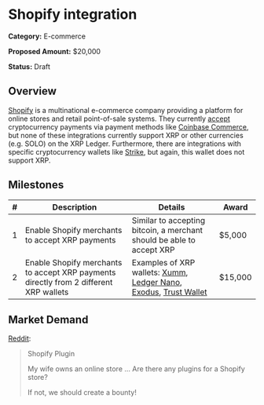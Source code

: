 # Shopify integration

**Category:** E-commerce

**Proposed Amount:** $20,000

**Status:** Draft

## Overview

[Shopify](https://www.shopify.com/) is a multinational e-commerce company providing a platform for online stores and retail point-of-sale systems. They currently [accept](https://help.shopify.com/en/manual/payments/additional-payment-methods/cryptocurrency) cryptocurrency payments via payment methods like [Coinbase Commerce](https://commerce.coinbase.com/integrate/shopify), but none of these integrations currently support XRP or other currencies (e.g. SOLO) on the XRP Ledger. Furthermore, there are integrations with specific cryptocurrency wallets like [Strike](https://www.coindesk.com/business/2022/05/19/shopify-expands-crypto-payment-options-with-cryptocom-pact/), but again, this wallet does not support XRP.

## Milestones

| # | Description | Details | Award |
| --- | --- | --- | --- |
| 1 | Enable Shopify merchants to accept XRP payments | Similar to accepting bitcoin, a merchant should be able to accept XRP | $5,000 |
| 2 | Enable Shopify merchants to accept XRP payments directly from 2 different XRP wallets | Examples of XRP wallets: [Xumm](https://xumm.app/), [Ledger Nano](https://www.ledger.com/), [Exodus](https://www.exodus.com/), [Trust Wallet](https://trustwallet.com/xrp-wallet/) | $15,000 |

## Market Demand

[Reddit](https://www.reddit.com/r/Ripple/comments/6xfygg/shopify_plugin/):
> Shopify Plugin
>
> My wife owns an online store ... Are there any plugins for a Shopify store?
>
> If not, we should create a bounty!
